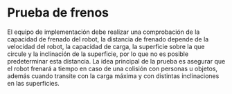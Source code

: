 # Prueba de frenos

El equipo de implementación debe realizar una comprobación 
de la capacidad de frenado del robot, la distancia de frenado depende de 
la velocidad del robot, la capacidad de carga, la superficie sobre
la que circule y la inclinación de la superficie, por lo que
no es posible predeterminar esta distancia. La idea principal de la prueba es 
asegurar que el robot frenará a tiempo en caso de una colisión con
personas u objetos, además cuando transite con la carga máxima y con distintas inclinaciones
en las superficies. 

